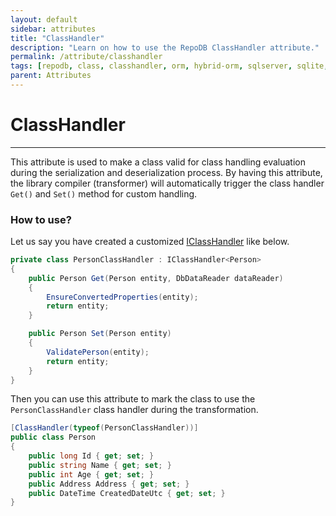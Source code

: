 ```yaml
---
layout: default
sidebar: attributes
title: "ClassHandler"
description: "Learn on how to use the RepoDB ClassHandler attribute."
permalink: /attribute/classhandler
tags: [repodb, class, classhandler, orm, hybrid-orm, sqlserver, sqlite, mysql, postgresql]
parent: Attributes
---
```


# ClassHandler

---

This attribute is used to make a class valid for class handling evaluation during the serialization and deserialization process. By having this attribute, the library compiler (transformer) will automatically trigger the class handler `Get()` and `Set()`  method for custom handling.

### How to use?

Let us say you have created a customized [IClassHandler](/interface/iclasshandler) like below.

```csharp
private class PersonClassHandler : IClassHandler<Person>
{
	public Person Get(Person entity, DbDataReader dataReader)
	{
        EnsureConvertedProperties(entity);
		return entity;
	}

	public Person Set(Person entity)
	{
        ValidatePerson(entity);
		return entity;
	}
}
```

Then you can use this attribute to mark the class to use the `PersonClassHandler` class handler during the transformation.

```csharp
[ClassHandler(typeof(PersonClassHandler))]
public class Person
{
	public long Id { get; set; }
	public string Name { get; set; }
	public int Age { get; set; }
	public Address Address { get; set; }
	public DateTime CreatedDateUtc { get; set; }
}
```